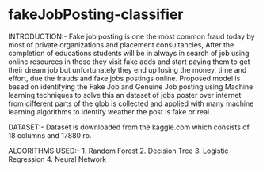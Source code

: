 # fakeJobPosting-classifier

INTRODUCTION:-
Fake job posting is one the most common fraud today by most of private organizations and placement consultancies, After the completion of educations students will be in always in search of job using online resources in those they visit fake adds and start paying them to get their dream job but unfortunately they end up losing the money, time and effort, due the frauds and fake jobs postings online. Proposed model is based on identifying the Fake Job and Genuine Job posting using Machine learning techniques to solve this an dataset of jobs poster over internet from different parts of the glob is collected and applied with many machine learning algorithms to identify weather the post is fake or real.


DATASET:-
Dataset is downloaded from the kaggle.com which consists of 18 columns and 17880 ro. 


ALGORITHMS USED:-
      1. Random Forest
      2. Decision Tree
      3. Logistic Regression
      4. Neural Network
      
     
 
